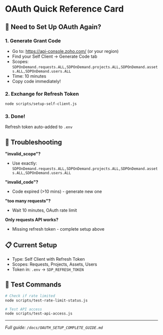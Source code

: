# OAuth Quick Reference Card

## 🚀 Need to Set Up OAuth Again?

### 1. Generate Grant Code
- Go to: https://api-console.zoho.com/ (or your region)
- Find your Self Client → Generate Code tab
- Scopes: `SDPOnDemand.requests.ALL,SDPOnDemand.projects.ALL,SDPOnDemand.assets.ALL,SDPOnDemand.users.ALL`
- Time: 10 minutes
- Copy code immediately!

### 2. Exchange for Refresh Token
```bash
node scripts/setup-self-client.js
```

### 3. Done! 
Refresh token auto-added to `.env`

## 🔧 Troubleshooting

**"invalid_scope"?** 
- Use exactly: `SDPOnDemand.requests.ALL,SDPOnDemand.projects.ALL,SDPOnDemand.assets.ALL,SDPOnDemand.users.ALL`

**"invalid_code"?**
- Code expired (>10 mins) - generate new one

**"too many requests"?**
- Wait 10 minutes, OAuth rate limit

**Only requests API works?**
- Missing refresh token - complete setup above

## 📋 Current Setup
- Type: Self Client with Refresh Token
- Scopes: Requests, Projects, Assets, Users
- Token in: `.env` → `SDP_REFRESH_TOKEN`

## 🧪 Test Commands
```bash
# Check if rate limited
node scripts/test-rate-limit-status.js

# Test API access
node scripts/test-api-access.js
```

---
*Full guide: `/docs/OAUTH_SETUP_COMPLETE_GUIDE.md`*
